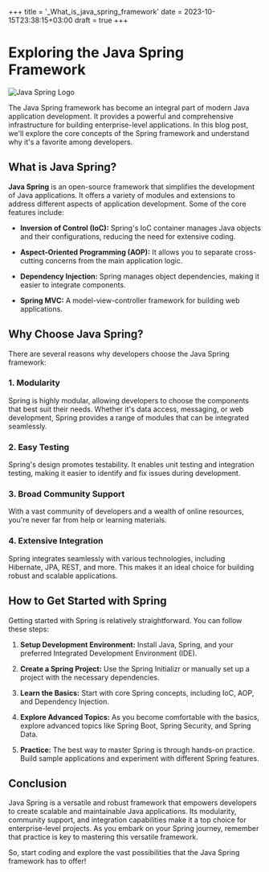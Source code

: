 +++
title = '_What_is_java_spring_framework'
date = 2023-10-15T23:38:15+03:00
draft = true
+++

# Exploring the Java Spring Framework

![Java Spring Logo](https://www.vectorlogo.zone/logos/springio/springio-ar21.svg)

The Java Spring framework has become an integral part of modern Java application development. It provides a powerful and comprehensive infrastructure for building enterprise-level applications. In this blog post, we'll explore the core concepts of the Spring framework and understand why it's a favorite among developers.

## What is Java Spring?

**Java Spring** is an open-source framework that simplifies the development of Java applications. It offers a variety of modules and extensions to address different aspects of application development. Some of the core features include:

- **Inversion of Control (IoC):** Spring's IoC container manages Java objects and their configurations, reducing the need for extensive coding.

- **Aspect-Oriented Programming (AOP):** It allows you to separate cross-cutting concerns from the main application logic.

- **Dependency Injection:** Spring manages object dependencies, making it easier to integrate components.

- **Spring MVC:** A model-view-controller framework for building web applications.

## Why Choose Java Spring?

There are several reasons why developers choose the Java Spring framework:

### 1. Modularity

Spring is highly modular, allowing developers to choose the components that best suit their needs. Whether it's data access, messaging, or web development, Spring provides a range of modules that can be integrated seamlessly.

### 2. Easy Testing

Spring's design promotes testability. It enables unit testing and integration testing, making it easier to identify and fix issues during development.

### 3. Broad Community Support

With a vast community of developers and a wealth of online resources, you're never far from help or learning materials.

### 4. Extensive Integration

Spring integrates seamlessly with various technologies, including Hibernate, JPA, REST, and more. This makes it an ideal choice for building robust and scalable applications.

## How to Get Started with Spring

Getting started with Spring is relatively straightforward. You can follow these steps:

1. **Setup Development Environment:** Install Java, Spring, and your preferred Integrated Development Environment (IDE).

2. **Create a Spring Project:** Use the Spring Initializr or manually set up a project with the necessary dependencies.

3. **Learn the Basics:** Start with core Spring concepts, including IoC, AOP, and Dependency Injection.

4. **Explore Advanced Topics:** As you become comfortable with the basics, explore advanced topics like Spring Boot, Spring Security, and Spring Data.

5. **Practice:** The best way to master Spring is through hands-on practice. Build sample applications and experiment with different Spring features.

## Conclusion

Java Spring is a versatile and robust framework that empowers developers to create scalable and maintainable Java applications. Its modularity, community support, and integration capabilities make it a top choice for enterprise-level projects. As you embark on your Spring journey, remember that practice is key to mastering this versatile framework.

So, start coding and explore the vast possibilities that the Java Spring framework has to offer!
